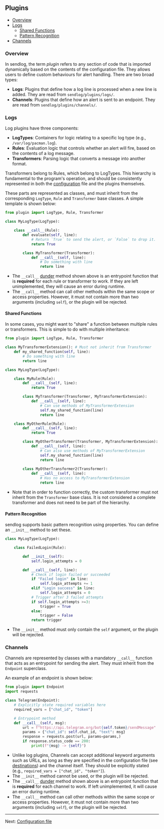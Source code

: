 ## Plugins

- [Overview](#overview)
- [Logs](#logs)
  - [Shared Functions](#shared-functions)
  - [Pattern Recognition](#pattern-recognition)
- [Channels](#channels)

### Overview

In sendlog, the term *plugin* refers to any section of code that is imported dynamically based on the contents of the configuration file. They allows users to define custom behaviours for alert handling. There are two broad types:

- **Logs**: Plugins that define how a log line is processed when a new line is added. They are read from `sendlog/plugins/logs/`.
- **Channels**: Plugins that define how an alert is sent to an endpoint. They are read from `sendlog/plugins/channels/`.

### Logs

Log plugins have three components:

- **LogTypes**: Containers for logic relating to a specific log type (e.g., `/var/log/pacman.log`).
- **Rules**: Evaluation logic that controls whether an alert will fire, based on the contents of a log message.
- **Transformers**: Parsing logic that converts a message into another format.

Transformers belong to Rules, which belong to LogTypes. This hierarchy is fundamental to the program's operation, and should be consistently represented in both the [configuration](configuration-file.md) file and the plugins themselves.

These parts are represented as classes, and must inherit from the corresponding `LogType`, `Rule` and `Transformer` base classes. A simple template is shown below:

```py
from plugin import LogType, Rule, Transformer

class MyLogType(LogType):

    class __call__(Rule):
        def evaluate(self, line):
            # Return `True` to send the alert, or `False` to drop it.
            return True 

        class MyTransformer(Transformer):
            def __call__(self, line):
                # Do something with line
                return line
```

- The `__call__` [dunder](https://docs.python.org/3/reference/datamodel.html) method shown above is an entrypoint function that is **required** for each rule or transformer to work. If they are left unimplemented, they will cause an error during runtime.
- The `__call__` method can call other methods within the same scope or access properties. However, it must not contain more than two arguments (including `self`), or the plugin will be rejected.

#### Shared Functions

In some cases, you might want to "share" a function between multiple rules or transformers. This is simple to do with multiple inheritance:

```py
from plugin import LogType, Rule, Transformer

class MyTransformerExtension(): # Must not inherit from Transformer
    def my_shared_function(self, line):
        # Do something with line
        return line

class MyLogType(LogType):

    class MyRule(Rule):
        def __call__(self, line):
            return True 

        class MyTransformer(Transformer, MyTransformerExtension):
            def __call__(self, line):
                # Can use methods of MyTransformerExtension
                self.my_shared_function(line)
                return line

    class MyOtherRule(Rule):
        def __call__(self, line):
            return True 

        class MyOtherTransformer(Transformer, MyTransformerExtension):
            def __call__(self, line):
                # Can also use methods of MyTransformerExtension
                self.my_shared_function(line)
                return line
        
        class MyOtherTransformer2(Transformer):
            def __call__(self, line):
                # Has no access to MyTransformerExtension
                return line
```

- Note that in order to function correctly, the custom transformer must not inherit from the `Transformer` base class. It is not considered a complete transformer and does not need to be part of the hierarchy.

#### Pattern Recognition

sendlog supports basic pattern recognition using properties. You can define an `__init__` method to set these.

```py
class MyLogType(LogType):

    class FailedLogin(Rule):

        def __init__(self):
            self.login_attempts = 0

        def __call__(self, line):
            # Check if login failed or succeeded
            if "Failed login" in line:
                self.login_attempts += 1
            elif "Login success" in line:
                self.login_attempts = 0
            # Trigger after 3 failed attempts
            if self.login_attempts >=3:
                trigger = True
            else:
                trigger = False
            return trigger
```

- The `__init__` method must only contain the `self` argument, or the plugin will be rejected.

### Channels

Channels are represented by classes with a mandatory `__call__` function that acts as an entrypoint for sending the alert. They must inherit from the `Endpoint` superclass.

An example of an endpoint is shown below:

```py
from plugin import Endpoint
import requests

class Telegram(Endpoint):
    # Explicitly state required variables here
    required_vars = ["chat_id", "token"]

    # Entrypoint method
    def __call__(self, msg):
        url = f"https://api.telegram.org/bot{self.token}/sendMessage"
        params = {"chat_id": self.chat_id, "text": msg}
        response = requests.post(url, params=params,)
        if response.status_code == 200:
            print(f"{msg} -> {self}")
```

- Unlike log plugins, Channels can accept additional keyword arguments such as URLs, as long as they are specified in the configuration file (see [destinations](configuration-file.md#destinations)) and the channel itself. They should be explicitly stated (e.g., `required_vars = ["chat_id", "token"]`).
- The `__init__` method cannot be used, or the plugin will be rejected.
- The `__call__` [dunder](https://docs.python.org/3/reference/datamodel.html) method shown above is an entrypoint function that is **required** for each channel to work. If left unimplemented, it will cause an error during runtime.
- The `__call__` method can call other methods within the same scope or access properties. However, it must not contain more than two arguments (including `self`), or the plugin will be rejected.
<hr>

Next: [Configuration file](configuration-file.md)